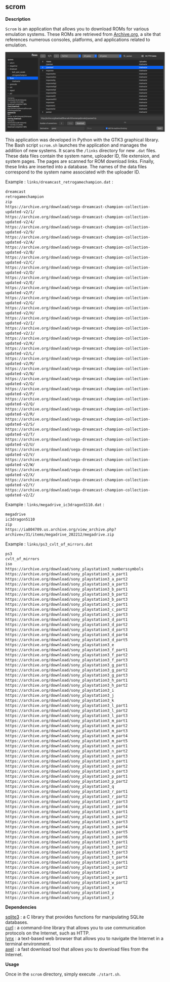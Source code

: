 ## scrom

**Description**

`Scrom` is an application that allows you to download ROMs for various emulation systems.
These ROMs are retrieved from [Archive.org](https://archive.org), a site that references
numerous consoles, platforms, and applications related to emulation.

![scrom](scrom.png)  

This application was developed in Python with the GTK3 graphical library.
The Bash script `scrom.sh` launches the application and manages the addition of new systems.
It scans the `/links` directory for new `.dat` files. These data files contain the system name,
uploader ID, file extension, and system pages. The pages are scanned for ROM download links.
Finally, these links are inserted into a database.
The names of the data files correspond to the system name associated with the uploader ID.  

Example : `links/dreamcast_retrogamechampion.dat` :

```
dreamcast
retrogamechampion
zip
https://archive.org/download/sega-dreamcast-champion-collection-updated-v2/1/
https://archive.org/download/sega-dreamcast-champion-collection-updated-v2/4/
https://archive.org/download/sega-dreamcast-champion-collection-updated-v2/9/
https://archive.org/download/sega-dreamcast-champion-collection-updated-v2/A/
https://archive.org/download/sega-dreamcast-champion-collection-updated-v2/B/
https://archive.org/download/sega-dreamcast-champion-collection-updated-v2/C/
https://archive.org/download/sega-dreamcast-champion-collection-updated-v2/D/
https://archive.org/download/sega-dreamcast-champion-collection-updated-v2/E/
https://archive.org/download/sega-dreamcast-champion-collection-updated-v2/F/
https://archive.org/download/sega-dreamcast-champion-collection-updated-v2/G/
https://archive.org/download/sega-dreamcast-champion-collection-updated-v2/H/
https://archive.org/download/sega-dreamcast-champion-collection-updated-v2/I/
https://archive.org/download/sega-dreamcast-champion-collection-updated-v2/J/
https://archive.org/download/sega-dreamcast-champion-collection-updated-v2/K/
https://archive.org/download/sega-dreamcast-champion-collection-updated-v2/L/
https://archive.org/download/sega-dreamcast-champion-collection-updated-v2/M/
https://archive.org/download/sega-dreamcast-champion-collection-updated-v2/N/
https://archive.org/download/sega-dreamcast-champion-collection-updated-v2/O/
https://archive.org/download/sega-dreamcast-champion-collection-updated-v2/P/
https://archive.org/download/sega-dreamcast-champion-collection-updated-v2/Q/
https://archive.org/download/sega-dreamcast-champion-collection-updated-v2/R/
https://archive.org/download/sega-dreamcast-champion-collection-updated-v2/S/
https://archive.org/download/sega-dreamcast-champion-collection-updated-v2/T/
https://archive.org/download/sega-dreamcast-champion-collection-updated-v2/U/
https://archive.org/download/sega-dreamcast-champion-collection-updated-v2/V/
https://archive.org/download/sega-dreamcast-champion-collection-updated-v2/W/
https://archive.org/download/sega-dreamcast-champion-collection-updated-v2/X/
https://archive.org/download/sega-dreamcast-champion-collection-updated-v2/Y/
https://archive.org/download/sega-dreamcast-champion-collection-updated-v2/Z/
```

Example : `links/megadrive_ic3dragon5110.dat` :

```
megadrive
ic3dragon5110
zip
https://ia804709.us.archive.org/view_archive.php?archive=/31/items/megadrive_202212/megadrive.zip
```

Example : `links/ps3_cvlt_of_mirrors.dat`

```
ps3
cvlt_of_mirrors
iso
https://archive.org/download/sony_playstation3_numberssymbols
https://archive.org/download/sony_playstation3_a_part1
https://archive.org/download/sony_playstation3_a_part2
https://archive.org/download/sony_playstation3_a_part3
https://archive.org/download/sony_playstation3_b_part1
https://archive.org/download/sony_playstation3_b_part2
https://archive.org/download/sony_playstation3_b_part3
https://archive.org/download/sony_playstation3_c_part1
https://archive.org/download/sony_playstation3_c_part2
https://archive.org/download/sony_playstation3_c_part3
https://archive.org/download/sony_playstation3_d_part1
https://archive.org/download/sony_playstation3_d_part2
https://archive.org/download/sony_playstation3_d_part3
https://archive.org/download/sony_playstation3_d_part4
https://archive.org/download/sony_playstation3_d_part5
https://archive.org/download/sony_playstation3_e
https://archive.org/download/sony_playstation3_f_part1
https://archive.org/download/sony_playstation3_f_part2
https://archive.org/download/sony_playstation3_f_part3
https://archive.org/download/sony_playstation3_g_part1
https://archive.org/download/sony_playstation3_g_part2
https://archive.org/download/sony_playstation3_g_part3
https://archive.org/download/sony_playstation3_h_part1
https://archive.org/download/sony_playstation3_h_part2
https://archive.org/download/sony_playstation3_i
https://archive.org/download/sony_playstation3_j
https://archive.org/download/sony_playstation3_k
https://archive.org/download/sony_playstation3_l_part1
https://archive.org/download/sony_playstation3_l_part2
https://archive.org/download/sony_playstation3_l_part3
https://archive.org/download/sony_playstation3_m_part1
https://archive.org/download/sony_playstation3_m_part2
https://archive.org/download/sony_playstation3_m_part3
https://archive.org/download/sony_playstation3_m_part4
https://archive.org/download/sony_playstation3_m_part5
https://archive.org/download/sony_playstation3_n_part1
https://archive.org/download/sony_playstation3_n_part2
https://archive.org/download/sony_playstation3_n_part3
https://archive.org/download/sony_playstation3_o_part1
https://archive.org/download/sony_playstation3_o_part2
https://archive.org/download/sony_playstation3_o_part3
https://archive.org/download/sony_playstation3_p_part1
https://archive.org/download/sony_playstation3_p_part2
https://archive.org/download/sony_playstation3_q
https://archive.org/download/sony_playstation3_r_part1
https://archive.org/download/sony_playstation3_r_part2
https://archive.org/download/sony_playstation3_r_part3
https://archive.org/download/sony_playstation3_r_part4
https://archive.org/download/sony_playstation3_s_part1
https://archive.org/download/sony_playstation3_s_part2
https://archive.org/download/sony_playstation3_s_part3
https://archive.org/download/sony_playstation3_s_part4
https://archive.org/download/sony_playstation3_s_part5
https://archive.org/download/sony_playstation3_s_part6
https://archive.org/download/sony_playstation3_t_part1
https://archive.org/download/sony_playstation3_t_part2
https://archive.org/download/sony_playstation3_t_part3
https://archive.org/download/sony_playstation3_t_part4
https://archive.org/download/sony_playstation3_u_part1
https://archive.org/download/sony_playstation3_u_part2
https://archive.org/download/sony_playstation3_v
https://archive.org/download/sony_playstation3_w_part1
https://archive.org/download/sony_playstation3_w_part2
https://archive.org/download/sony_playstation3_x
https://archive.org/download/sony_playstation3_y
https://archive.org/download/sony_playstation3_z
```

**Dependencies**

[sqlite3](https://www.sqlite.org/index.html) : a C library that provides functions for manipulating SQLite databases.  
[curl](https://curl.haxx.se/) : a command-line library that allows you to use communication protocols on the Internet, such as HTTP.  
[lynx](http://lynx.browser.org/) : a text-based web browser that allows you to navigate the Internet in a terminal environment.  
[axel](https://github.com/axel-download-accelerator/axel) : a fast download tool that allows you to download files from the Internet.  

**Usage**

Once in the `scrom` directory, simply execute `./start.sh`.

